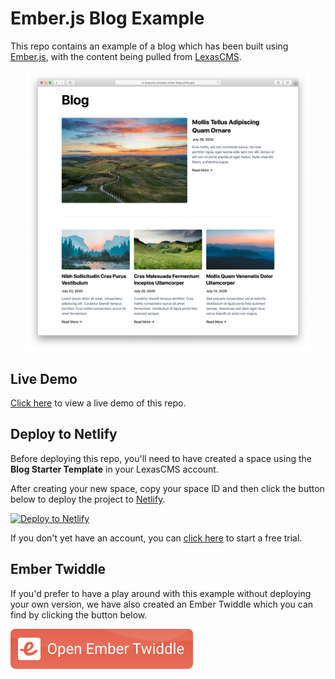 # Ember.js Blog Example

This repo contains an example of a blog which has been built using [Ember.js](https://emberjs.com/), with the content being pulled from [LexasCMS](https://www.lexascms.com/).

<p align="center">
  <img src="preview.png" alt="Ember.js Blog Example Preview" style="max-width:90%;" />
</p>

## Live Demo

[Click here](https://lexascms-example-ember-blog.netlify.app/) to view a live demo of this repo.

## Deploy to Netlify

Before deploying this repo, you'll need to have created a space using the **Blog Starter Template** in your LexasCMS account.

After creating your new space, copy your space ID and then click the button below to deploy the project to [Netlify](https://www.netlify.com/).

[<img src="https://www.netlify.com/img/deploy/button.svg" alt="Deploy to Netlify" />](https://app.netlify.com/start/deploy?repository=https://github.com/LexasCMS/example-ember-blog)

If you don't yet have an account, you can [click here](https://app.lexascms.com/signup) to start a free trial.

## Ember Twiddle

If you'd prefer to have a play around with this example without deploying your own version, we have also created an Ember Twiddle which you can find by clicking the button below.

[<img src="ember-twiddle-button.svg" alt="Open Ember Twiddle" />](https://ember-twiddle.com/ec667248ae703707db4e2157709eae4c)

